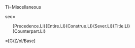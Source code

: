 Ti=Miscellaneous

sec=<ol>{Precedence.LI}{Entire.LI}{Construe.LI}{Sever.LI}{Title.LI}{Counterpart.LI}</ol>

=[G/Z/ol/Base]